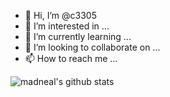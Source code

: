 - 👋 Hi, I’m @c3305
- 👀 I’m interested in ...
- 🌱 I’m currently learning ...
- 💞️ I’m looking to collaborate on ...
- 📫 How to reach me ...

<!---
c3305/c3305 is a ✨ special ✨ repository because its `README.md` (this file) appears on your GitHub profile.
You can click the Preview link to take a look at your changes.
--->
![madneal's github stats](https://github-readme-stats.vercel.app/api?username=madneal&show_icons=true&theme=radical) 
